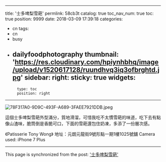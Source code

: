 
---
title: '士多啤梨雪葩'
permlink: 58cb3t
catalog: true
toc_nav_num: true
toc: true
position: 9999
date: 2018-03-09 17:39:18
categories:
- cn
tags:
- cn
- busy
- dailyfoodphotography
thumbnail: 'https://res.cloudinary.com/hpiynhbhq/image/upload/v1520617128/ruundhvq3iq3ofbrghtd.jpg'
sidebar:
    right:
        sticky: true
widgets:
    -
        type: toc
        position: right
---


![78F317A0-9D9C-493F-A689-3FAEE7921DDB.jpeg](https://res.cloudinary.com/hpiynhbhq/image/upload/v1520617128/ruundhvq3iq3ofbrghtd.jpg)



這個士多啤梨雪葩外型滿分，質地滑溜，可惜我吃不太慣雪葩的味道，吃下去有點像山渣味，脆筒倒是香脆可口，下面的雪葩還包住奶凍，多添了一份層次感。

《Patisserie Tony Wong》
地址：元朗元龍街9號形點一期1樓1025號舖
Camera used: iPhone 7 Plus

- - -

This page is synchronized from the post: ['士多啤梨雪葩'](https://steemit.com/@htliao/58cb3t)
